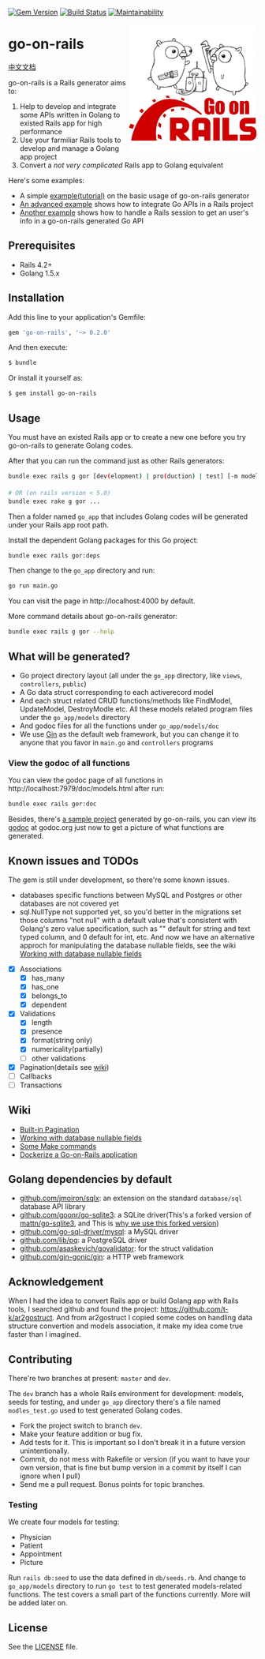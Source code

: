 [![Gem Version](https://badge.fury.io/rb/go-on-rails.svg)](https://badge.fury.io/rb/go-on-rails)
[![Build Status](https://travis-ci.org/goonr/go-on-rails.svg?branch=dev)](https://travis-ci.org/goonr/go-on-rails)
[![Maintainability](https://api.codeclimate.com/v1/badges/6fba1f226f027a14c19b/maintainability)](https://codeclimate.com/github/goonr/go-on-rails/maintainability)

<img align="right" width="260" height="260" src="./go-on-rails.png">

go-on-rails
====

[中文文档](./README_zh.md)

go-on-rails is a Rails generator aims to:

1. Help to develop and integrate some APIs written in Golang to existed Rails app for high performance
2. Use your farmiliar Rails tools to develop and manage a Golang app project
3. Convert a *not very complicated* Rails app to Golang equivalent

Here's some examples:
* A simple [example(tutorial)](https://github.com/goonr/example_simple) on the basic usage of go-on-rails generator
* [An advanced example](https://github.com/goonr/example_with_admin) shows how to integrate Go APIs in a Rails project
* [Another example](https://github.com/goonr/example_read_rails_session) shows how to handle a Rails session to get an user's info in a go-on-rails generated Go API

## Prerequisites

* Rails 4.2+
* Golang 1.5.x

## Installation

Add this line to your application's Gemfile:

```ruby
gem 'go-on-rails', '~> 0.2.0'
```

And then execute:
```bash
$ bundle
```

Or install it yourself as:
```bash
$ gem install go-on-rails
```
## Usage

You must have an existed Rails app or to create a new one before you try go-on-rails to generate Golang codes.

After that you can run the command just as other Rails generators:

```bash
bundle exec rails g gor [dev(elopment) | pro(duction) | test] [-m model_a model_b model_c ...]

# OR (on rails version < 5.0)
bundle exec rake g gor ...
```

Then a folder named `go_app` that includes Golang codes will be generated under your Rails app root path.

Install the dependent Golang packages for this Go project:

```bash
bundle exec rails gor:deps
```

Then change to the `go_app` directory and run:

```bash
go run main.go
```

You can visit the page in http://localhost:4000 by default.

More command details about go-on-rails generator:

```bash
bundle exec rails g gor --help
```

## What will be generated?

* Go project directory layout (all under the `go_app` directory, like `views`, `controllers`, `public`)
* A Go data struct corresponding to each activerecord model
* And each struct related CRUD functions/methods like FindModel, UpdateModel, DestroyModle etc. All these models related program files under the `go_app/models` directory
* And godoc files for all the functions under `go_app/models/doc`
* We use [Gin](https://github.com/gin-gonic/gin) as the default web framework, but you can change it to anyone that you favor in `main.go` and `controllers` programs

### View the godoc of all functions

You can view the godoc page of all functions in http://localhost:7979/doc/models.html after run:

```bash
bundle exec rails gor:doc
```

Besides, there's [a sample project](https://github.com/goonr/gor_models_sample) generated by go-on-rails, you can view its [godoc](https://godoc.org/github.com/goonr/gor_models_sample) at godoc.org just now to get a picture of what functions are generated.


## Known issues and TODOs

The gem is still under development, so there're some known issues.

* databases specific functions between MySQL and Postgres or other databases are not covered yet
* sql.NullType not supported yet, so you'd better in the migrations set those columns "not null" with a default value that's consistent with Golang's zero value specification, such as "" default for string and text typed column, and 0 default for int, etc. And now we have an alternative approch for manipulating the database nullable fields, see the wiki [Working with database nullable fields](https://github.com/goonr/go-on-rails/wiki/Working-with-database-nullable-fields)

- [x] Associations
  - [x] has_many
  - [x] has_one
  - [x] belongs_to
  - [x] dependent
- [x] Validations
  - [x] length
  - [x] presence
  - [x] format(string only)
  - [x] numericality(partially)
  - [ ] other validations
- [x] Pagination(details see [wiki](https://github.com/goonr/go-on-rails/wiki/Pagination))
- [ ] Callbacks
- [ ] Transactions

## Wiki

* [Built-in Pagination](https://github.com/goonr/go-on-rails/wiki/Pagination)
* [Working with database nullable fields](https://github.com/goonr/go-on-rails/wiki/Working-with-database-nullable-fields)
* [Some Make commands](https://github.com/goonr/go-on-rails/wiki/Some-Make-commands)
* [Dockerize a Go-on-Rails application](https://github.com/goonr/go-on-rails/wiki/Dockerize-a-Go-on-Rails-application)

## Golang dependencies by default

* [github.com/jmoiron/sqlx](https://github.com/jmoiron/sqlx): an extension on the standard `database/sql` database API library
* [github.com/goonr/go-sqlite3](https://github.com/goonr/go-sqlite3): a SQLite driver(This's a forked version of [mattn/go-sqlite3](https://github.com/mattn/go-sqlite3), and This is [why we use this forked version](https://github.com/mattn/go-sqlite3/pull/468))
* [github.com/go-sql-driver/mysql](https://github.com/go-sql-driver/mysql): a MySQL driver
* [github.com/lib/pq](https://github.com/lib/pq): a PostgreSQL driver
* [github.com/asaskevich/govalidator](https://github.com/asaskevich/govalidator): for the struct validation
* [github.com/gin-gonic/gin](https://github.com/gin-gonic/gin): a HTTP web framework

## Acknowledgement

When I had the idea to convert Rails app or build Golang app with Rails tools, I searched github and found the project: https://github.com/t-k/ar2gostruct. And from ar2gostruct I copied some codes on handling data structure convertion and models association, it make my idea come true faster than I imagined.

## Contributing

There're two branches at present: `master` and `dev`.

The `dev` branch has a whole Rails environment for development: models, seeds for testing, and under `go_app` directory there's a file named `modles_test.go` used to test generated Golang codes.

- Fork the project switch to branch `dev`.
- Make your feature addition or bug fix.
- Add tests for it. This is important so I don't break it in a future version unintentionally.
- Commit, do not mess with Rakefile or version (if you want to have your own version, that is fine but bump version in a commit by itself I can ignore when I pull)
- Send me a pull request. Bonus points for topic branches.

### Testing

We create four models for testing:

- Physician
- Patient
- Appointment
- Picture

Run `rails db:seed` to use the data defined in `db/seeds.rb`. And change to `go_app/models` directory to run `go test` to test generated models-related functions. The test covers a small part of the functions currently. More will be added later on.

## License

See the [LICENSE](https://github.com/goonr/go-on-rails/blob/master/MIT-LICENSE) file.
